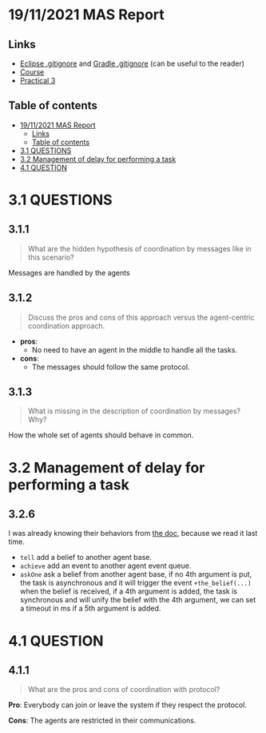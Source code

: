 # 19/11/2021 MAS Report

## Links

- [Eclipse .gitignore](https://github.com/github/gitignore/blob/master/Global/Eclipse.gitignore) and [Gradle .gitignore](https://github.com/github/gitignore/blob/master/Gradle.gitignore) (can be useful to the reader)
- [Course](https://ci.mines-stetienne.fr/cps2/mac/)
- [Practical 3](https://ci.mines-stetienne.fr/cps2/mac/usecase-interaction-centric.html)

## Table of contents

- [19/11/2021 MAS Report](#19112021-mas-report)
  - [Links](#links)
  - [Table of contents](#table-of-contents)
- [3.1 QUESTIONS](#31-questions)
- [3.2 Management of delay for performing a task](#32-management-of-delay-for-performing-a-task)
- [4.1 QUESTION](#41-question)

# 3.1 QUESTIONS

<!-- if you are reading this, I have no idea how to answer those questions, so I've put random answers -->

## 3.1.1 <!-- omit in toc -->

> What are the hidden hypothesis of coordination by messages like in this scenario?

Messages are handled by the agents

## 3.1.2 <!-- omit in toc -->

> Discuss the pros and cons of this approach versus the agent-centric coordination approach.

- **pros**:
  - No need to have an agent in the middle to handle all the tasks.
- **cons**:
  - The messages should follow the same protocol.

## 3.1.3 <!-- omit in toc -->

> What is missing in the description of coordination by messages? Why?

How the whole set of agents should behave in common.

# 3.2 Management of delay for performing a task

## 3.2.6 <!-- omit in toc -->

I was already knowing their behaviors from [the doc](http://jason.sourceforge.net/doc/api/jason/stdlib/send.html), because we read it last time.

- `tell` add a belief to another agent base.
- `achieve` add an event to another agent event queue.
- `askOne` ask a belief from another agent base, if no 4th argument is put, the task is asynchronous and it will trigger the event `+the_belief(...)` when the belief is received, if a 4th argument is added, the task is synchronous and will unify the belief with the 4th argument, we can set a timeout in ms if a 5th argument is added.

# 4.1 QUESTION

## 4.1.1 <!-- omit in toc -->

> What are the pros and cons of coordination with protocol?

**Pro**: Everybody can join or leave the system if they respect the protocol.

**Cons**: The agents are restricted in their communications.
